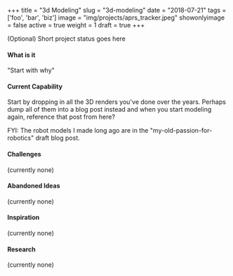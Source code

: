 +++
title = "3d Modeling"
slug = "3d-modeling"
date = "2018-07-21"
tags = ['foo', 'bar', 'biz']
image = "img/projects/aprs_tracker.jpeg"
showonlyimage = false
active = true
weight = 1
draft = true
+++

(Optional) Short project status goes here
<!--more-->

#### What is it
"Start with why"

#### Current Capability
Start by dropping in all the 3D renders you've done over the years.
Perhaps dump all of them into a blog post instead and when you start modeling again, reference that post from here?

FYI: The robot models I made long ago are in the "my-old-passion-for-robotics" draft blog post.

#### Challenges
(currently none)

#### Abandoned Ideas
(currently none)

#### Inspiration
(currently none)

#### Research
(currently none)
